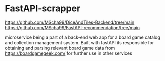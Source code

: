 ﻿# FastAPI-scrapper
https://github.com/MScha99/DiceAndTiles-Backend/tree/main
https://github.com/MScha99/FastAPI-recommendation/tree/main

microservice being a part of a back-end web app for a board game catalog and collection management system. Built with fastAPI its responsible for obtaining and parsing relevant board game data from https://boardgamegeek.com/ for further use in other services
